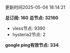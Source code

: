 更新时间2025-05-04 18:14:21

**总订阅: 160**
**总节点: 32160**
- vless节点: 9390
- hysteria2节点: 2

**google ping有效节点: 334**
